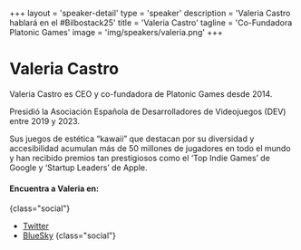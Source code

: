 +++
layout = 'speaker-detail'
type = 'speaker'
description = 'Valeria Castro hablará en el #Bilbostack25'
title = 'Valeria Castro'
tagline = 'Co-Fundadora Platonic Games'
image = 'img/speakers/valeria.png'
+++
# Valeria Castro
Valeria Castro es CEO y co-fundadora de Platonic Games desde 2014.  

Presidió la Asociación Española de Desarrolladores de Videojuegos (DEV) entre 2019 y 2023.  

Sus juegos de estética “kawaii” que destacan por su diversidad y accesibilidad acumulan más de 50 millones de jugadores en todo el mundo y han recibido premios tan prestigiosos como el ‘Top Indie Games’ de Google y ‘Startup Leaders’ de Apple.

#### Encuentra a Valeria en:

{class="social"}

- [Twitter](https://x.com/Noval33t)
- [BlueSky](https://bsky.app/profile/Noval33t.bsky.social)
  {class="social"}
